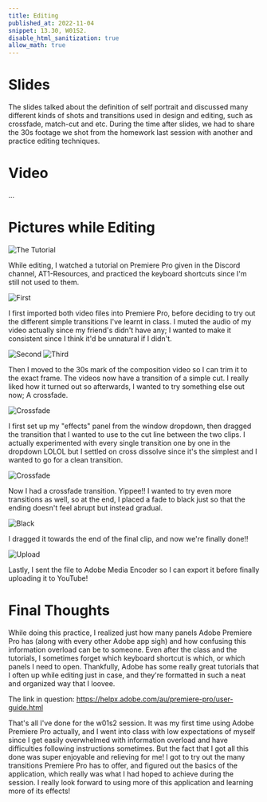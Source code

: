 ```yaml
---
title: Editing
published_at: 2022-11-04
snippet: 13.30, W01S2.
disable_html_sanitization: true
allow_math: true
---
```


# Slides

The slides talked about the definition of self portrait and discussed many different kinds of shots and transitions used in design and editing, such as crossfade, match-cut and etc. During the time after slides, we had to share the 30s footage we shot from the homework last session with another and practice editing techniques. 

# Video

...

# Pictures while Editing

![The Tutorial](/w01s2/tutorial%20pp.png)

While editing, I watched a tutorial on Premiere Pro given in the Discord channel, AT1-Resources, and practiced the keyboard shortcuts since I'm still not used to them.  

![First](/w01s2/screenshot%20pp.png)

I first imported both video files into Premiere Pro, before deciding to try out the different simple transitions I've learnt in class. I muted the audio of my video actually since my friend's didn't have any; I wanted to make it consistent since I think it'd be unnatural if I didn't.

![Second](/w01s2/screenshot%20pp2.png)
![Third](/w01s2/screenshot%20pp3.png)

Then I moved to the 30s mark of the composition video so I can trim it to the exact frame. The videos now have a transition of a simple cut. I really liked how it turned out so afterwards, I wanted to try something else out now; A crossfade.

![Crossfade](/w01s2/windows%20effects.png)

I first set up my "effects" panel from the window dropdown, then dragged the transition that I wanted to use to the cut line between the two clips. I actually experimented with every single transition one by one in the dropdown LOLOL but I settled on cross dissolve since it's the simplest and I wanted to go for a clean transition.

![Crossfade](/w01s2/drag.png)

Now I had a crossfade transition. Yippee!! I wanted to try even more transitions as well, so at the end, I placed a fade to black just so that the ending doesn't feel abrupt but instead gradual. 

![Black](/w01s2/black.png)

I dragged it towards the end of the final clip, and now we're finally done!!

![Upload](/w01s2/upload.png)

Lastly, I sent the file to Adobe Media Encoder so I can export it before finally uploading it to YouTube!

# Final Thoughts

While doing this practice, I realized just how many panels Adobe Premiere Pro has (along with every other Adobe app sigh) and how confusing this information overload can be to someone. Even after the class and the tutorials, I sometimes forget which keyboard shortcut is which, or which panels I need to open. Thankfully, Adobe has some really great tutorials that I often up while editing just in case, and they're formatted in such a neat and organized way that I loovee.

The link in question: https://helpx.adobe.com/au/premiere-pro/user-guide.html

That's all I've done for the w01s2 session. It was my first time using Adobe Premiere Pro actually, and I went into class with low expectations of myself since I get easily overwhelmed with information overload and have difficulties following instructions sometimes. But the fact that I got all this done was super enjoyable and relieving for me! I got to try out the many transitions Premiere Pro has to offer, and figured out the basics of the application, which really was what I had hoped to achieve during the session. I really look forward to using more of this application and learning more of its effects!